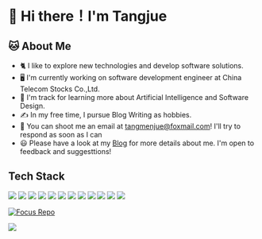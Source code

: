 # 👋 Hi there！I'm Tangjue

<!--
**liuyingqiao2019/liuyingqiao2019** is a ✨ _special_ ✨ repository because its `README.md` (this file) appears on your GitHub profile.

Here are some ideas to get you started:

- 🔭 I’m currently working on ...
- 🌱 I’m currently learning ...
- 👯 I’m looking to collaborate on ...
- 🤔 I’m looking for help with ...
- 💬 Ask me about ...
- 📫 How to reach me: ...
- 😄 Pronouns: ...
- ⚡ Fun fact: ...
-->
## 🐱 About Me 
 - 🐈 I like to explore new technologies and develop software solutions.
 - 🖥️ I'm currently working on software development engineer at China Telecom Stocks Co.,Ltd.
 - 🌱 I'm track for learning more about Artificial Intelligence and Software Design.
 - ✍️ In my free time, I pursue Blog Writing as hobbies.
 - 💬 You can shoot me an email at [tangmenjue@foxmail.com]()! I'll try to respond as soon as I can
 - 😃 Please have a look at my [Blog](https://tangmenjue.top) for more details about me. I'm open to feedback and suggesttions!
 
## Tech Stack
![](https://img.shields.io/badge/-Python-F9DC3E.svg?logo=python&style=flat)
![](https://img.shields.io/badge/-cplusplus.svg?logo=c++&style=flat)
![](https://img.shields.io/badge/-HTML5-333.svg?logo=html5&style=flat)
![](https://img.shields.io/badge/-CSS3-1572B6.svg?logo=css3&style=flat)
![](https://img.shields.io/badge/Javascript-276DC3.svg?logo=javascript&style=flat)
![](https://img.shields.io/badge/-Flask-000000.svg?logo=flask&style=flat)
![](https://img.shields.io/badge/-Bootstrap-563D7C.svg?logo=bootstrap&style=flat)
![](https://img.shields.io/badge/-Linux-6C6694.svg?logo=linux&style=flat)
![](https://img.shields.io/badge/-Nginx-bfcfcf.svg?logo=nginx&style=flat)
![](https://img.shields.io/badge/-PostgreSQL-336791.svg?logo=postgresql&style=flat)
![](https://img.shields.io/badge/-Docker-EEE.svg?logo=docker&style=flat)
![](https://img.shields.io/badge/-Apache-D22128.svg?logo=apache&style=flat)

[![Focus Repo](https://github-readme-stats.vercel.app/api/pin/?username=liuyingqiao2019&repo=Arc&show_owner=true)](https://github.com/YituHealthcare/Arc)

![](https://komarev.com/ghpvc/?username=liuyingqiao2019&color=green)
